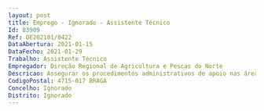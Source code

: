 ```yaml
--- 
layout: post
title: Emprego - Ignorado - Assistente Técnico
Id: 83909
Ref: OE202101/0422
DataAbertura: 2021-01-15
DataFecho: 2021-01-29
Trabalho: Assistente Técnico
Empregador: Direção Regional de Agricultura e Pescas do Norte
Descricao: Assegurar os procedimentos administrativos de apoio nas áreas dos recursos humanos, financeiros, patrimoniais, expediente, arquivo e inventário  Apoio às diferentes atividades, nomeadamente  REAP, UITM e receção e instrução de candidaturas ao Benefício Fiscal do Gasóleo Agrícola
CodigoPostal: 4715-017 BRAGA
Concelho: Ignorado
Distrito: Ignorado
--- 
```

